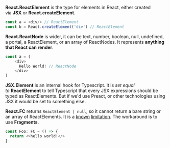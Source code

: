 **React.ReactElement** is the type for elements in React, either created via **JSX** or **React.createElement**.
```js
const a = <div/> // ReactElement
const b = React.createElement('div') // ReactElement
```

**React.ReactNode** is wider, it can be text, number, boolean, null, undefined, a portal, a ReactElement, or an array of ReactNodes. It represents **anything that React can render**.
```js
const a = (
	<div>
	  Hello World! // ReactNode
	</div>
)
```

**JSX.Element** is an internal hook for Typescript. It is _set equal to_ **ReactElement** to tell Typescript that every JSX expressions should be typed as ReactElements. But if we'd use Preact, or other technologies using JSX it would be set to something else.

**React.FC** returns `ReactElement | null`, so it cannot return a bare string or an array of ReactElements. It is a [known](https://github.com/DefinitelyTyped/DefinitelyTyped/issues/33006) [limitation](https://github.com/DefinitelyTyped/DefinitelyTyped/issues/20544). The workaround is to use **Fragments**.
```js
const Foo: FC = () => {
  return <>hello world!</>  
}
```

